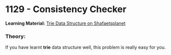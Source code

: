 # 1129 - Consistency Checker

**Learning Material:** [Trie Data Structure on Shafaetsplanet](http://www.shafaetsplanet.com/?p=1679)

### Theory:
If you have learnt **trie** data structure well, this problem is really easy for you.
